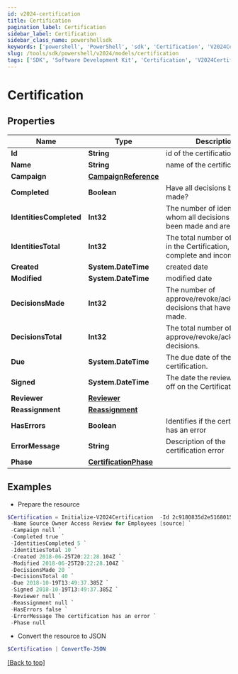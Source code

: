 ```yaml
---
id: v2024-certification
title: Certification
pagination_label: Certification
sidebar_label: Certification
sidebar_class_name: powershellsdk
keywords: ['powershell', 'PowerShell', 'sdk', 'Certification', 'V2024Certification'] 
slug: /tools/sdk/powershell/v2024/models/certification
tags: ['SDK', 'Software Development Kit', 'Certification', 'V2024Certification']
---
```



# Certification

## Properties

Name | Type | Description | Notes
------------ | ------------- | ------------- | -------------
**Id** | **String** | id of the certification | [optional] 
**Name** | **String** | name of the certification | [optional] 
**Campaign** | [**CampaignReference**](campaign-reference) |  | [optional] 
**Completed** | **Boolean** | Have all decisions been made? | [optional] 
**IdentitiesCompleted** | **Int32** | The number of identities for whom all decisions have been made and are complete. | [optional] 
**IdentitiesTotal** | **Int32** | The total number of identities in the Certification, both complete and incomplete. | [optional] 
**Created** | **System.DateTime** | created date | [optional] 
**Modified** | **System.DateTime** | modified date | [optional] 
**DecisionsMade** | **Int32** | The number of approve/revoke/acknowledge decisions that have been made. | [optional] 
**DecisionsTotal** | **Int32** | The total number of approve/revoke/acknowledge decisions. | [optional] 
**Due** | **System.DateTime** | The due date of the certification. | [optional] 
**Signed** | **System.DateTime** | The date the reviewer signed off on the Certification. | [optional] 
**Reviewer** | [**Reviewer**](reviewer) |  | [optional] 
**Reassignment** | [**Reassignment**](reassignment) |  | [optional] 
**HasErrors** | **Boolean** | Identifies if the certification has an error | [optional] 
**ErrorMessage** | **String** | Description of the certification error | [optional] 
**Phase** | [**CertificationPhase**](certification-phase) |  | [optional] 

## Examples

- Prepare the resource
```powershell
$Certification = Initialize-V2024Certification  -Id 2c9180835d2e5168015d32f890ca1581 `
 -Name Source Owner Access Review for Employees [source] `
 -Campaign null `
 -Completed true `
 -IdentitiesCompleted 5 `
 -IdentitiesTotal 10 `
 -Created 2018-06-25T20:22:28.104Z `
 -Modified 2018-06-25T20:22:28.104Z `
 -DecisionsMade 20 `
 -DecisionsTotal 40 `
 -Due 2018-10-19T13:49:37.385Z `
 -Signed 2018-10-19T13:49:37.385Z `
 -Reviewer null `
 -Reassignment null `
 -HasErrors false `
 -ErrorMessage The certification has an error `
 -Phase null
```

- Convert the resource to JSON
```powershell
$Certification | ConvertTo-JSON
```


[[Back to top]](#) 

